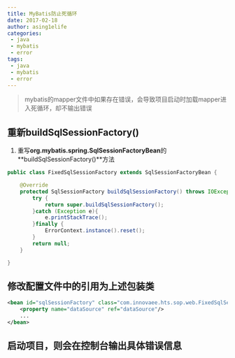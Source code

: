```yaml
---
title: MyBatis防止死循环
date: 2017-02-18
author: asing1elife
categories:
 - java
 - mybatis
 - error
tags:
 - java
 - mybatis
 - error
---
```

> mybatis的mapper文件中如果存在错误，会导致项目启动时加载mapper进入死循环，却不输出错误  

## 重新buildSqlSessionFactory()
 1. 重写**org.mybatis.spring.SqlSessionFactoryBean**的**buildSqlSessionFactory()**方法

```java
public class FixedSqlSessionFactory extends SqlSessionFactoryBean {

    @Override
    protected SqlSessionFactory buildSqlSessionFactory() throws IOException {
        try {
            return super.buildSqlSessionFactory();
        }catch (Exception e){
            e.printStackTrace();
        }finally {
            ErrorContext.instance().reset();
        }
        return null;
    }

}
```

## 修改配置文件中的引用为上述包装类
```xml
<bean id="sqlSessionFactory" class="com.innovaee.hts.sop.web.FixedSqlSessionFactory">
    <property name="dataSource" ref="dataSource"/>
    ...
</bean>
```

## 启动项目，则会在控制台输出具体错误信息